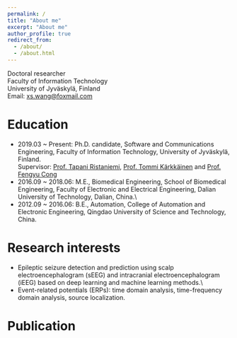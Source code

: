 ```yaml
---
permalink: /
title: "About me"
excerpt: "About me"
author_profile: true
redirect_from: 
  - /about/
  - /about.html
---
```

Doctoral researcher \
Faculty of Information Technology\
University of Jyväskylä, Finland\
Email: xs.wang@foxmail.com


Education
======
- 2019.03 ~ Present: Ph.D. candidate, Software and Communications Engineering, Faculty of Information Technology, University of Jyväskylä, Finland.\
  Supervisor: [Prof. Tapani Ristaniemi](https://scholar.google.com/citations?user=OwGqX4AAAAAJ&hl=zh-CN), 
[Prof. Tommi Kärkkäinen](https://scholar.google.com/citations?hl=en&user=x65tCsUAAAAJ&view_op=list_works&sortby=pubdate) and 
[Prof. Fengyu Cong](https://scholar.google.com/citations?hl=en&user=Jd0dQA8AAAAJ&view_op=list_works)
- 2016.09 ~ 2018.06: M.E., Biomedical Engineering, School of Biomedical Engineering, Faculty of Electronic and Electrical Engineering, Dalian University of Technology, Dalian, China.\
- 2012.09 ~ 2016.06: B.E., Automation, College of Automation and Electronic Engineering, Qingdao University of Science and Technology, China.


Research interests
======
- Epileptic seizure detection and prediction using scalp electroencephalogram (sEEG) and intracranial electroencephalogram (iEEG) based on deep learning and machine learning methods.\
- Event-related potentials (ERPs): time domain analysis, time-frequency domain analysis, source localization.

Publication
======





